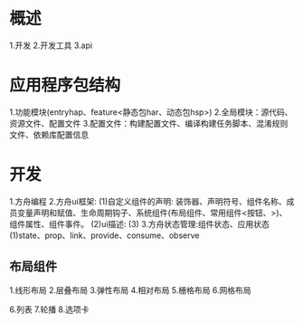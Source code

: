 # 概述
1.开发
2.开发工具
3.api

# 应用程序包结构
1.功能模块(entryhap、feature<静态包har、动态包hsp>)
2.全局模块：源代码、资源文件、配置文件
3.配置文件：构建配置文件、编译构建任务脚本、混淆规则文件、依赖库配置信息

# 开发
1.方舟编程
2.方舟ui框架:
  (1)自定义组件的声明: 装饰器、声明符号、组件名称、成员变量声明和赋值、生命周期钩子、系统组件(布局组件、常用组件<按钮、>)、组件属性、组件事件。
  (2)ui描述:
  (3)
3.方舟状态管理:组件状态、应用状态
  (1)state、prop、link、provide、consume、observe

## 布局组件
1.线形布局
2.层叠布局
3.弹性布局
4.相对布局
5.栅格布局
6.网格布局

6.列表
7.轮播
8.选项卡
